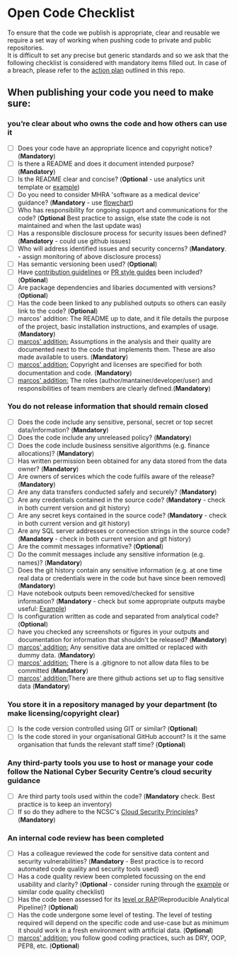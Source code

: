 # Open Code Checklist
To ensure that the code we publish is appropriate, clear and reusable we require a set way of working when pushing code to private and public repositories.  
It is difficult to set any precise but generic standards and so we ask that the following checklist is considered with mandatory items filled out. 
In case of a breach, please refer to the [action plan](https://github.com/nottmhospitals/repo_guidelines/blob/main/Breach_Actions_Plan.md) outlined in this repo.

## When publishing your code you need to make sure:
  
### you’re clear about who owns the code and how others can use it

- [ ] Does your code have an appropriate licence and copyright notice?  (**Mandatory**)
- [ ] Is there a README and does it document intended purpose? (**Mandatory**)
- [ ] Is the README clear and concise? (**Optional** - use analytics unit template or [example](https://github.com/othneildrew/Best-README-Template/blob/master/BLANK_README.md))
- [ ] Do you need to consider MHRA 'software as a medical device' guidance? (**Mandatory** - use [flowchart](https://assets.publishing.service.gov.uk/government/uploads/system/uploads/attachment_data/file/999908/Software_flow_chart_Ed_1-08b-IVD.pdf))
- [ ] Who has responsibility for ongoing support and communications for the code? (**Optional** Best practice to assign, else state the code is not maintained and when the last update was)
- [ ] Has a responsible disclosure process for security issues been defined? (**Mandatory** - could use github issues)
- [ ] Who will address identified issues and security concerns? (**Mandatory**. - assign monitoring of above disclosure process)
- [ ] Has semantic versioning been used? (**Optional**) 
- [ ] Have [contribution guidelines](https://github.com/alphagov/govuk-frontend/blob/master/CONTRIBUTING.md) or [PR style guides](https://github.com/alphagov/styleguides/blob/master/pull-requests.md) been included? (**Optional**)
- [ ] Are package dependencies and libaries documented with versions? (**Optional**)
- [ ] Has the code been linked to any published outputs so others can easily link to the code? (**Optional**) 
- [ ] marcos' addition: The README up to date, and it file details the purpose of the project, basic installation instructions, and examples of usage. (**Mandatory**)
- [ ] <u>marcos' addition:</u> Assumptions in the analysis and their quality are documented next to the code that implements them. These are also made available to users. (**Mandatory**)
- [ ] <u>marcos' addition:</u> Copyright and licenses are specified for both documentation and code. (**Mandatory**)
- [ ] <u>marcos' addition:</u> The roles (author/mantainer/developer/user) and responsibilities of team members are clearly defined.(**Mandatory**)

### You do not release information that should remain closed

- [ ] Does the code include any sensitive, personal, secret or top secret data/information? (**Mandatory**)
- [ ] Does the code include any unreleased policy? (**Mandatory**)
- [ ] Does the code include business sensitive algorithms (e.g. finance allocations)? (**Mandatory**)
- [ ] Has written permission been obtained for any data stored from the data owner? (**Mandatory**)
- [ ] Are owners of services which the code fulfils aware of the release? (**Mandatory**)
- [ ] Are any data transfers conducted safely and securely? (**Mandatory**)
- [ ] Are any credentials contained in the source code? (**Mandatory** - check in both current version and git history)
- [ ] Are any secret keys contained in the source code? (**Mandatory** - check in both current version and git history)
- [ ] Are any SQL server addresses or connection strings in the source code? (**Mandatory** - check in both current version and git history)
- [ ] Are the commit messages informative? (**Optional**) 
- [ ] Do the commit messages include any sensitive information (e.g. names)? (**Mandatory**)
- [ ] Does the git history contain any sensitive information (e.g. at one time real data or credentials were in the code but have since been removed) (**Mandatory**)
- [ ] Have notebook outputs been removed/checked for sensitive information? (**Mandatory** - check but some appropriate outputs maybe useful: [Example]( https://github.com/best-practice-and-impact/govcookiecutter/blob/main/%7B%7B%20cookiecutter.repo_name%20%7D%7D/.pre-commit-config.yaml))
- [ ] Is configuration written as code and separated from analytical code? (**Optional**) 
- [ ] have you checked any screenshots or figures in your outputs and documentation for information that shouldn't be released? (**Mandatory**)
- [ ] <u>marcos' addition:</u> Any sensitive data are omitted or replaced with dummy data. (**Mandatory**)
- [ ] <u>marcos' addition:</u> There is a .gitignore to not allow data files to be committed (**Mandatory**)
- [ ] <u>marcos' addition:</u>There are there github actions set up to flag sensitive data (**Mandatory**)

### You store it in a repository managed by your department (to make licensing/copyright clear)

- [ ] Is the code version controlled using GIT or similar? (**Optional**)
- [ ] Is the code stored in your organisational GitHub account? Is it the same organisation that funds the relevant staff time? (**Optional**)

### Any third-party tools you use to host or manage your code follow the National Cyber Security Centre’s cloud security guidance

- [ ] Are third party tools used within the code? (**Mandatory** check. Best practice is to keep an inventory)
- [ ] If so do they adhere to the NCSC's [Cloud Security Principles](https://www.ncsc.gov.uk/collection/cloud-security/implementing-the-cloud-security-principles)? (**Mandatory**)

### An internal code review has been completed

- [ ] Has a colleague reviewed the code for sensitive data content and security vulnerabilities? (**Mandatory** - Best practice is to record automated code quality and security tools used)
- [ ] Has a code quality review been completed focussing on the end usability and clarity? (**Optional** - consider runing through the [example](https://best-practice-and-impact.github.io/qa-of-code-guidance/checklist_higher.html) or similar code quality checklist)
- [ ] Has the code been assessed for its [level or RAP](https://github.com/NHSDigital/rap-community-of-practice/blob/main/what_is_RAP/levels_of_RAP.md)(Reproducible Analytical Pipeline)? (**Optional**)
- [ ] Has the code undergone some level of testing.  The level of testing required will depend on the specific code and use-case but as minimum it should work in a fresh environment with artificial data. (**Optional**)
- [ ] <u>marcos' addition:</u> you follow good coding practices, such as DRY, OOP, PEP8, etc. (**Optional**)
